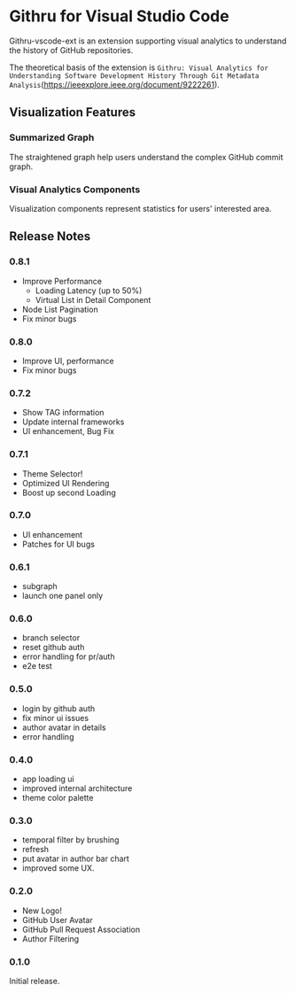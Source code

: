 # Githru for Visual Studio Code

Githru-vscode-ext is an extension supporting visual analytics to understand the history of GitHub repositories.

The theoretical basis of the extension is  `Githru: Visual Analytics for Understanding Software Development History Through Git Metadata Analysis`(https://ieeexplore.ieee.org/document/9222261).

## Visualization Features

### Summarized Graph
The straightened graph help users understand the complex GitHub commit graph. 

### Visual Analytics Components
Visualization components represent statistics for users' interested area.

<!-- ## Requirements

If you have any requirements or dependencies, add a section describing those and how to install and configure them. -->

<!-- ## Extension Settings

Include if your extension adds any VS Code settings through the `contributes.configuration` extension point.
  
For example:

This extension contributes the following settings:

* `myExtension.enable`: enable/disable this extension
* `myExtension.thing`: set to `blah` to do something -->

<!-- ## Known Issues

Calling out known issues can help limit users opening duplicate issues against your extension. -->

## Release Notes
### 0.8.1
- Improve Performance
  - Loading Latency (up to 50%)
  - Virtual List in Detail Component
- Node List Pagination
- Fix minor bugs

### 0.8.0
- Improve UI, performance
- Fix minor bugs

### 0.7.2
- Show TAG information
- Update internal frameworks
- UI enhancement, Bug Fix

### 0.7.1
- Theme Selector!
- Optimized UI Rendering
- Boost up second Loading

### 0.7.0
- UI enhancement
- Patches for UI bugs

### 0.6.1
- subgraph
- launch one panel only

### 0.6.0
- branch selector
- reset github auth
- error handling for pr/auth
- e2e test

### 0.5.0
- login by github auth
- fix minor ui issues
- author avatar in details
- error handling

### 0.4.0
- app loading ui
- improved internal architecture
- theme color palette

### 0.3.0
- temporal filter by brushing
- refresh
- put avatar in author bar chart
- improved some UX.

### 0.2.0
- New Logo!
- GitHub User Avatar
- GitHub Pull Request Association
- Author Filtering

### 0.1.0

Initial release.